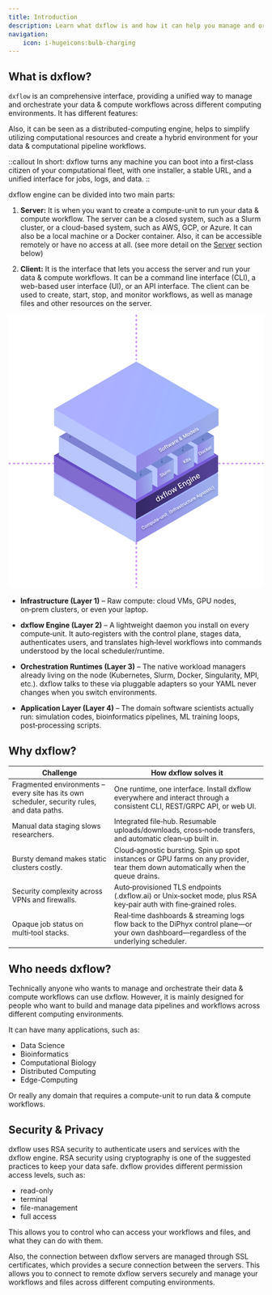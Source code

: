 ```yaml
---
title: Introduction
description: Learn what dxflow is and how it can help you manage and orchestrate your data & compute workflows across different computing environments
navigation:
    icon: i-hugeicons:bulb-charging
---
```


## What is dxflow?

`dxflow` is an comprehensive interface, providing a unified way to manage and orchestrate your data & compute workflows across different computing environments. It has different features:

Also, it can be seen as a distributed-computing engine, helps to simplify utilizing computational resources and create a hybrid environment for your data & computational pipeline workflows.

::callout
In short: dxflow turns any machine you can boot into a first‑class citizen of your computational fleet, with one installer, a stable URL, and a unified interface for jobs, logs, and data.
::

dxflow engine can be divided into two main parts:

1. **Server:**
   It is when you want to create a compute-unit to run your data & compute workflow. The server can be a closed system, such as a Slurm cluster, or a cloud-based system, such as AWS, GCP, or Azure. It can also be a local machine or a Docker container. Also, it can be accessible remotely or have no access at all. (see more detail on the [Server](#server) section below)

2. **Client:**
   It is the interface that lets you access the server and run your data & compute workflows. It can be a command line interface (CLI), a web-based user interface (UI), or an API interface. The client can be used to create, start, stop, and monitor workflows, as well as manage files and other resources on the server.

![Dxflow Layers](/assets/dxflow_layers.svg)

- **Infrastructure (Layer 1)** – Raw compute: cloud VMs, GPU nodes, on‑prem clusters, or even your laptop.

- **dxflow Engine (Layer 2)** – A lightweight daemon you install on every compute‑unit. It auto‑registers with the control plane, stages data, authenticates users, and translates high‑level workflows into commands understood by the local scheduler/runtime.

- **Orchestration Runtimes (Layer 3)** – The native workload managers already living on the node (Kubernetes, Slurm, Docker, Singularity, MPI, etc.). dxflow talks to these via pluggable adapters so your YAML never changes when you switch environments.

- **Application Layer (Layer 4)** – The domain software scientists actually run: simulation codes, bioinformatics pipelines, ML training loops, post‑processing scripts.

## Why dxflow?

| Challenge | How dxflow solves it |
| --- | --- |
| Fragmented environments – every site has its own scheduler, security rules, and data paths. | One runtime, one interface. Install dxflow everywhere and interact through a consistent CLI, REST/GRPC API, or web UI. |
| Manual data staging slows researchers. | Integrated file‑hub. Resumable uploads/downloads, cross‑node transfers, and automatic clean‑up built in. |
| Bursty demand makes static clusters costly. | Cloud‑agnostic bursting. Spin up spot instances or GPU farms on any provider, tear them down automatically when the queue drains. |
| Security complexity across VPNs and firewalls. | Auto‑provisioned TLS endpoints (<hash>.dxflow.ai) or Unix‑socket mode, plus RSA key‑pair auth with fine‑grained roles. |
| Opaque job status on multi‑tool stacks. | Real‑time dashboards & streaming logs flow back to the DiPhyx control plane—or your own dashboard—regardless of the underlying scheduler. |

## Who needs dxflow?

Technically anyone who wants to manage and orchestrate their data & compute workflows can use dxflow. However, it is mainly designed for people who want to build and manage data pipelines and workflows across different computing environments.

It can have many applications, such as:

* Data Science
* Bioinformatics
* Computational Biology
* Distributed Computing
* Edge-Computing

Or really any domain that requires a compute-unit to run data & compute workflows.

## Security & Privacy

dxflow uses RSA security to authenticate users and services with the dxflow engine. RSA security using cryptography is one of the suggested practices to keep your data safe. dxflow provides different permission access levels, such as:

* read-only
* terminal
* file-management
* full access

This allows you to control who can access your workflows and files, and what they can do with them.

Also, the connection between dxflow servers are managed through SSL certificates, which provides a secure connection between the servers. This allows you to connect to remote dxflow servers securely and manage your workflows and files across different computing environments.
